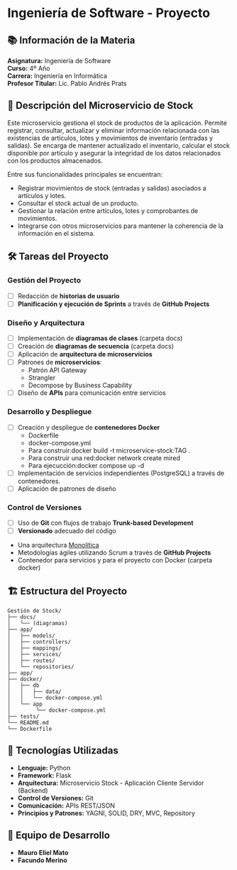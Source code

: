 # Ingeniería de Software - Proyecto

## 📚 Información de la Materia

**Asignatura:** Ingeniería de Software  
**Curso:** 4º Año  
**Carrera:** Ingeniería en Informática  
**Profesor Titular:** Lic. Pablo Andrés Prats  

## 📝 Descripción del Microservicio de Stock

Este microservicio gestiona el stock de productos de la aplicación. Permite registrar, consultar, actualizar y eliminar información relacionada con las existencias de artículos, lotes y movimientos de inventario (entradas y salidas). Se encarga de mantener actualizado el inventario, calcular el stock disponible por artículo y asegurar la integridad de los datos relacionados con los productos almacenados.

Entre sus funcionalidades principales se encuentran:
- Registrar movimientos de stock (entradas y salidas) asociados a artículos y lotes.
- Consultar el stock actual de un producto.
- Gestionar la relación entre artículos, lotes y comprobantes de movimientos.
- Integrarse con otros microservicios para mantener la coherencia de la información en el sistema.

## 🛠️ Tareas del Proyecto

### Gestión del Proyecto
- [ ] Redacción de **historias de usuario**
- [ ] **Planificación y ejecución de Sprints** a través de **GitHub Projects**

### Diseño y Arquitectura
- [ ] Implementación de **diagramas de clases** (carpeta docs)
- [ ] Creación de **diagramas de secuencia** (carpeta docs)
- [ ] Aplicación de **arquitectura de microservicios**
- [ ] Patrones de **microservicios**:
    - Patrón API Gateway
    - Strangler
    - Decompose by Business Capability
- [ ] Diseño de **APIs** para comunicación entre servicios

### Desarrollo y Despliegue
- [ ] Creación y despliegue de **contenedores Docker**
    - Dockerfile
    - docker-compose.yml
    - Para construir:docker build -t microservice-stock:TAG .
    - Para construir una red:docker network create mired
    - Para ejecucción:docker compose up -d
- [ ] Implementación de servicios independientes (PostgreSQL) a través de contenedores.
- [ ] Aplicación de patrones de diseño

### Control de Versiones
- [ ] Uso de **Git** con flujos de trabajo **Trunk-based Development**
- [ ] **Versionado** adecuado del código

- Una arquitectura [Monolítica](https://github.com/Juanimaz10/Ingenieria_de_software)
- Metodologías ágiles utilizando Scrum a través de **GitHub Projects**
- Contenedor para servicios y para el proyecto con Docker (carpeta docker)

## 🏗️ Estructura del Proyecto

```
Gestión de Stock/
├── docs/
│   └── (diagramas)
├── app/
│   ├── models/
│   ├── controllers/
│   ├── mappings/
│   ├── services/
│   ├── routes/
│   └── repositories/
├── app/
├── docker/
│   ├── db
│   │   ├── data/
│   │   └── docker-compose.yml
│   └── app
│        └── docker-compose.yml
├── tests/
└── README.md
└── Dockerfile
```

## 🔧 Tecnologías Utilizadas

- **Lenguaje:** Python
- **Framework:** Flask
- **Arquitectura:** Microservicio Stock - Aplicación Cliente Servidor (Backend)
- **Control de Versiones:** Git
- **Comunicación:** APIs REST/JSON
- **Principios y Patrones:** YAGNI, SOLID, DRY, MVC, Repository

## 👥 Equipo de Desarrollo

- **Mauro Eliel Mato**
- **Facundo Merino**